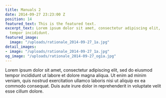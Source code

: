 ```yaml
---
title: Manuals 2
date: 2014-09-27 23:23:00 Z
position: 14
featured_text: This is the featured text.
excerpt_text: Lorem ipsum dolor sit amet, consectetur adipiscing elit, sed do eiusmod
  tempor incididunt.
featured_image:
  image: "/uploads/rationale_2014-09-27_1a.jpg"
detail_images:
- image: "/uploads/rationale_2014-09-27_1a.jpg"
og_image: "/uploads/rationale_2014-09-27_og1a.jpg"
---
```


Lorem ipsum dolor sit amet, consectetur adipiscing elit, sed do eiusmod tempor incididunt ut labore et dolore magna aliqua. Ut enim ad minim veniam, quis nostrud exercitation ullamco laboris nisi ut aliquip ex ea commodo consequat. Duis aute irure dolor in reprehenderit in voluptate velit esse cillum dolore.
